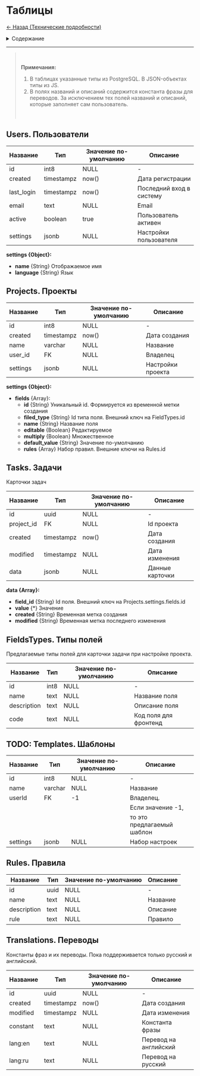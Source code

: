 # Таблицы

[<- Назад (Технические подробности)](./index.md)

<details> 
  <summary>Содержание</summary>
  <ul>
    <li><a href=#users>Пользователи</a>
    <li><a href=#projects>Проекты</a>
    <li><a href=#tasks>Задачи</a>
    <li><a href=#fields>Типы полей</a>
    <li><a href=#templates>TODO: Шаблоны</a>
    <li><a href=#rules>Правила</a>
    <li><a href=#translations>Переводы</a>
  </ul>
</details>

---

> <br>
>
> **Примечания:**
> <br>
> 
> 1. В таблицах указанные типы из PostgreSQL. В JSON-объектах типы из JS.
> 2. В полях названий и описаний содержится константа фразы для переводов. За исключением тех полей названий и описаний, которые заполняет сам пользователь.
>
> <br>

## Users. Пользователи <a name="users" id="users"></a>

| Название   | Тип        | Значение по-умолчанию | Описание                 |
|------------|------------|-----------------------|--------------------------|
| id         | int8       | NULL                  | -                        |
| created    | timestampz | now()                 | Дата регистрации         |
| last_login | timestampz | now()                 | Последний вход в систему |
| email      | text       | NULL                  | Email                    |
| active     | boolean    | true                  | Пользователь активен     |
| settings   | jsonb      | NULL                  | Настройки пользователя   |

**settings {Object}:**

- **name** {String} Отображаемое имя
- **language** {String} Язык

## Projects. Проекты <a name="projects" id="projects"></a>

| Название | Тип        | Значение по-умолчанию | Описание          |
|----------|------------|-----------------------|-------------------|
| id       | int8       | NULL                  | -                 |
| created  | timestampz | now()                 | Дата создания     |
| name     | varchar    | NULL                  | Название          |
| user_id  | FK         | NULL                  | Владелец          |
| settings | jsonb      | NULL                  | Настройки проекта |

**settings {Object}:**

- **fields** {Array}:
  - **id** {String} Уникальный id. Формируется из временной метки создания
  - **filed_type** {String} Id типа поля. Внешний ключ на FieldTypes.id
  - **name** {String} Название поля
  - **editable** {Boolean} Редактируемое
  - **multiply** {Boolean} Множественное
  - **default_value** {String} Значение по-умолчанию
  - **rules** {Array} Набор правил. Внешние ключи на Rules.id

## Tasks. Задачи <a name="tasks" id="tasks"></a>

Карточки задач

| Название   | Тип        | Значение по-умолчанию | Описание        |
|------------|------------|-----------------------|-----------------|
| id         | uuid       | NULL                  | -               |
| project_id | FK         | NULL                  | Id проекта      |
| created    | timestampz | now()                 | Дата создания   |
| modified   | timestampz | NULL                  | Дата изменения  |
| data       | jsonb      | NULL                  | Данные карточки |

**data {Array}:**

- **field_id** {String} Id поля. Внешний ключ на Projects.settings.fields.id
- **value** {*} Значение
- **created** {String} Временная метка создания
- **modified** {String} Временная метка последнего изменения

## FieldsTypes. Типы полей <a name="fields" id="fields"></a>

Предлагаемые типы полей для карточки задачи при настройке проекта.

| Название    | Тип  | Значение по-умолчанию | Описание              |
|-------------|------|-----------------------|-----------------------|
| id          | int8 | NULL                  | -                     |
| name        | text | NULL                  | Название поля         |
| description | text | NULL                  | Описание поля         |
| code        | text | NULL                  | Код поля для фронтенд |

## TODO: Templates. Шаблоны <a name="templates" id="templates"></a>

| Название | Тип     | Значение по-умолчанию | Описание                   |
|----------|---------|-----------------------|----------------------------|
| id       | int8    | NULL                  | -                          |
| name     | varchar | NULL                  | Название                   |
| userId   | FK      | -1                    | Владелец.                  |
|          |         |                       | Если значение -1,          |
|          |         |                       | то это предлагаемый шаблон |
| settings | jsonb   | NULL                  | Набор настроек             |

## Rules. Правила

| Название    | Тип  | Значение по-умолчанию | Описание |
|-------------|------|-----------------------|----------|
| id          | uuid | NULL                  | -        |
| name        | text | NULL                  | Название |
| description | text | NULL                  | Описание |
| rule        | text | NULL                  | Правило  |

## Translations. Переводы <a name="translations" id="translations"></a>

Константы фраз и их переводы. Пока поддерживается только русский и английский.

| Название | Тип        | Значение по-умолчанию | Описание              |
|----------|------------|-----------------------|-----------------------|
| id       | uuid       | NULL                  | -                     |
| created  | timestampz | now()                 | Дата создания         |
| modified | timestampz | NULL                  | Дата изменения        |
| constant | text       | NULL                  | Константа фразы       |
| lang:en  | text       | NULL                  | Перевод на английский |
| lang:ru  | text       | NULL                  | Перевод на русский    |
